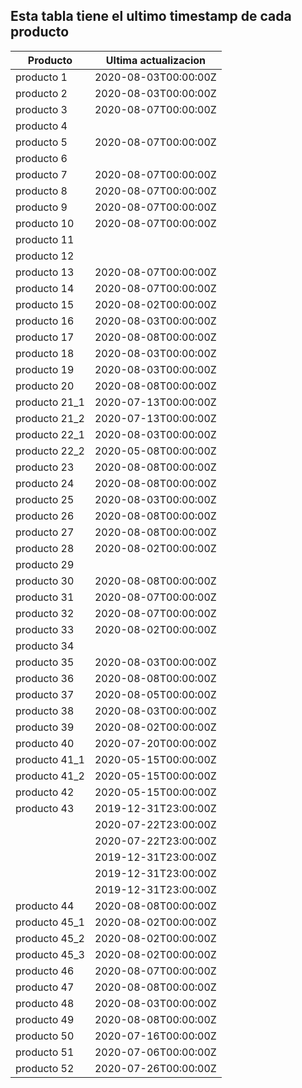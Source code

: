 ## Esta tabla tiene el ultimo timestamp de cada producto
|Producto|Ultima actualizacion |
|------ |------ |
|producto 1|2020-08-03T00:00:00Z|
|producto 2|2020-08-03T00:00:00Z|
|producto 3|2020-08-07T00:00:00Z|
|producto 4|
|producto 5|2020-08-07T00:00:00Z|
|producto 6|
|producto 7|2020-08-07T00:00:00Z|
|producto 8|2020-08-07T00:00:00Z|
|producto 9|2020-08-07T00:00:00Z|
|producto 10|2020-08-07T00:00:00Z|
|producto 11|
|producto 12|
|producto 13|2020-08-07T00:00:00Z|
|producto 14|2020-08-07T00:00:00Z|
|producto 15|2020-08-02T00:00:00Z|
|producto 16|2020-08-03T00:00:00Z|
|producto 17|2020-08-08T00:00:00Z|
|producto 18|2020-08-03T00:00:00Z|
|producto 19|2020-08-03T00:00:00Z|
|producto 20|2020-08-08T00:00:00Z|
|producto 21_1|2020-07-13T00:00:00Z|
|producto 21_2|2020-07-13T00:00:00Z|
|producto 22_1|2020-08-03T00:00:00Z|
|producto 22_2|2020-05-08T00:00:00Z|
|producto 23|2020-08-08T00:00:00Z|
|producto 24|2020-08-08T00:00:00Z|
|producto 25|2020-08-03T00:00:00Z|
|producto 26|2020-08-08T00:00:00Z|
|producto 27|2020-08-08T00:00:00Z|
|producto 28|2020-08-02T00:00:00Z|
|producto 29|
|producto 30|2020-08-08T00:00:00Z|
|producto 31|2020-08-07T00:00:00Z|
|producto 32|2020-08-07T00:00:00Z|
|producto 33|2020-08-02T00:00:00Z|
|producto 34|
|producto 35|2020-08-03T00:00:00Z|
|producto 36|2020-08-08T00:00:00Z|
|producto 37|2020-08-05T00:00:00Z|
|producto 38|2020-08-03T00:00:00Z|
|producto 39|2020-08-02T00:00:00Z|
|producto 40|2020-07-20T00:00:00Z|
|producto 41_1|2020-05-15T00:00:00Z|
|producto 41_2|2020-05-15T00:00:00Z|
|producto 42|2020-05-15T00:00:00Z|
|producto 43|2019-12-31T23:00:00Z|
| |2020-07-22T23:00:00Z|
| |2020-07-22T23:00:00Z|
| |2019-12-31T23:00:00Z|
| |2019-12-31T23:00:00Z|
| |2019-12-31T23:00:00Z|
|producto 44|2020-08-08T00:00:00Z|
|producto 45_1|2020-08-02T00:00:00Z|
|producto 45_2|2020-08-02T00:00:00Z|
|producto 45_3|2020-08-02T00:00:00Z|
|producto 46|2020-08-07T00:00:00Z|
|producto 47|2020-08-08T00:00:00Z|
|producto 48|2020-08-03T00:00:00Z|
|producto 49|2020-08-08T00:00:00Z|
|producto 50|2020-07-16T00:00:00Z|
|producto 51|2020-07-06T00:00:00Z|
|producto 52|2020-07-26T00:00:00Z|
